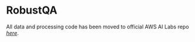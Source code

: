 # RobustQA

All data and processing code has been moved to official AWS AI Labs repo _[here](https://github.com/awslabs/robustqa-acl23)_. 
